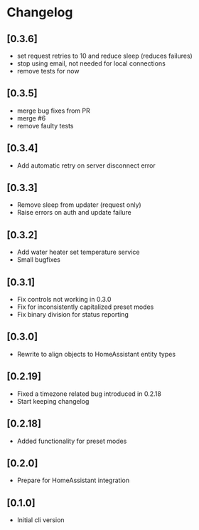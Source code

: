 # Changelog
## [0.3.6]
- set request retries to 10 and reduce sleep (reduces failures)
- stop using email, not needed for local connections
- remove tests for now
## [0.3.5]
- merge bug fixes from PR
- merge #6
- remove faulty tests

## [0.3.4]
- Add automatic retry on server disconnect error

## [0.3.3]
- Remove sleep from updater (request only)
- Raise errors on auth and update failure

## [0.3.2]
- Add water heater set temperature service
- Small bugfixes

## [0.3.1]
- Fix controls not working in 0.3.0
- Fix for inconsistently capitalized preset modes
- Fix binary division for status reporting

## [0.3.0]
- Rewrite to align objects to HomeAssistant entity types

## [0.2.19]
- Fixed a timezone related bug introduced in 0.2.18
- Start keeping changelog

## [0.2.18]
- Added functionality for preset modes

## [0.2.0]
- Prepare for HomeAssistant integration

## [0.1.0]
- Initial cli version
